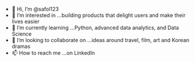 - 👋 Hi, I’m @safol123
- 👀 I’m interested in ...building products that delight users and make their lives easier
- 🌱 I’m currently learning ...Python, advanced data analytics, and Data Science
- 💞️ I’m looking to collaborate on ...ideas around travel, film, art and Korean dramas
- 📫 How to reach me ...on LinkedIn

<!---
safol123/safol123 is a ✨ special ✨ repository because its `README.md` (this file) appears on your GitHub profile.
You can click the Preview link to take a look at your changes.
--->
